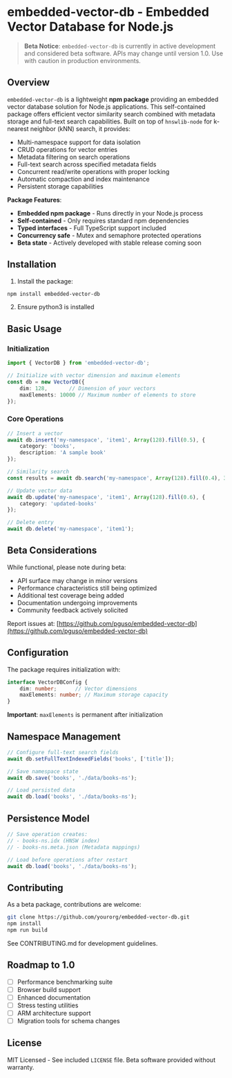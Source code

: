 # embedded-vector-db - Embedded Vector Database for Node.js

> **Beta Notice**: `embedded-vector-db` is currently in active development and considered beta software. APIs may change until version 1.0. Use with caution in production environments.

## Overview
`embedded-vector-db` is a lightweight **npm package** providing an embedded vector database solution for Node.js applications. This self-contained package offers efficient vector similarity search combined with metadata storage and full-text search capabilities. Built on top of `hnswlib-node` for k-nearest neighbor (kNN) search, it provides:

- Multi-namespace support for data isolation
- CRUD operations for vector entries
- Metadata filtering on search operations
- Full-text search across specified metadata fields
- Concurrent read/write operations with proper locking
- Automatic compaction and index maintenance
- Persistent storage capabilities

**Package Features**:
- **Embedded npm package** - Runs directly in your Node.js process
- **Self-contained** - Only requires standard npm dependencies
- **Typed interfaces** - Full TypeScript support included
- **Concurrency safe** - Mutex and semaphore protected operations
- **Beta state** - Actively developed with stable release coming soon

## Installation

1. Install the package:
```bash
npm install embedded-vector-db
```

2. Ensure python3 is installed

## Basic Usage

### Initialization
```typescript
import { VectorDB } from 'embedded-vector-db';

// Initialize with vector dimension and maximum elements
const db = new VectorDB({
    dim: 128,       // Dimension of your vectors
    maxElements: 10000 // Maximum number of elements to store
});
```

### Core Operations
```typescript
// Insert a vector
await db.insert('my-namespace', 'item1', Array(128).fill(0.5), { 
    category: 'books', 
    description: 'A sample book' 
});

// Similarity search
const results = await db.search('my-namespace', Array(128).fill(0.4), 3);

// Update vector data
await db.update('my-namespace', 'item1', Array(128).fill(0.6), {
    category: 'updated-books'
});

// Delete entry
await db.delete('my-namespace', 'item1');
```

## Beta Considerations
While functional, please note during beta:
- API surface may change in minor versions
- Performance characteristics still being optimized
- Additional test coverage being added
- Documentation undergoing improvements
- Community feedback actively solicited

Report issues at: [https://github.com/pguso/embedded-vector-db](https://github.com/pguso/embedded-vector-db)

## Configuration
The package requires initialization with:
```typescript
interface VectorDBConfig {
    dim: number;      // Vector dimensions
    maxElements: number; // Maximum storage capacity
}
```

**Important**: `maxElements` is permanent after initialization

## Namespace Management
```typescript
// Configure full-text search fields
await db.setFullTextIndexedFields('books', ['title']);

// Save namespace state
await db.save('books', './data/books-ns');

// Load persisted data
await db.load('books', './data/books-ns');
```

## Persistence Model
```typescript
// Save operation creates:
// - books-ns.idx (HNSW index)
// - books-ns.meta.json (Metadata mappings)

// Load before operations after restart
await db.load('books', './data/books-ns');
```

## Contributing
As a beta package, contributions are welcome:
```bash
git clone https://github.com/yourorg/embedded-vector-db.git
npm install
npm run build
```

See CONTRIBUTING.md for development guidelines.

## Roadmap to 1.0
- [ ] Performance benchmarking suite
- [ ] Browser build support
- [ ] Enhanced documentation
- [ ] Stress testing utilities
- [ ] ARM architecture support
- [ ] Migration tools for schema changes

## License
MIT Licensed - See included `LICENSE` file. Beta software provided without warranty.